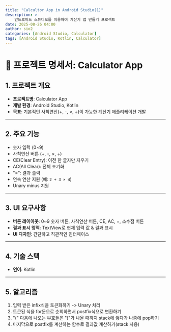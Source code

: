 ```yaml
---
title: "Calcultor App in Android Studio(1)"
description: >-
    안드로이드 스튜디오를 이용하여 계산기 앱 만들기 프로젝트
date: 2025-08-26 04:00
author: sio2
categories: [Android Studio, Calculator]
tags: [Android Studio, Kotlin, Calculator]
---
```


# 📌 프로젝트 명세서: Calculator App

## 1. 프로젝트 개요
- **프로젝트명**: Calculator App  
- **개발 환경**: Android Studio, Kotlin  
- **목표**: 기본적인 사칙연산(+, -, ×, ÷)이 가능한 계산기 애플리케이션 개발  

---

## 2. 주요 기능
- 숫자 입력 (0~9)  
- 사칙연산 버튼 (+, -, ×, ÷)  
- CE(Clear Entry): 이전 한 글자만 지우기 
- AC(All Clear): 전체 초기화
- "=": 결과 출력  
- 연속 연산 지원 (예: `2 + 3 × 4`)  
- Unary minus 지원

---

## 3. UI 요구사항
- **버튼 레이아웃**: 0~9 숫자 버튼, 사칙연산 버튼, CE, AC, =, 소수점 버튼  
- **결과 표시 영역**: TextView로 현재 입력 값 & 결과 표시  
- **UI 디자인**: 간단하고 직관적인 인터페이스  

---

## 4. 기술 스택
- **언어**: Kotlin  

-----

## 5. 알고리즘
1. 입력 받은 infix식을 토큰화하기 -> Unary 처리 
2. 토큰된 식을 for문으로 순회하면서 postfix식으로 변환하기
3. "(" 다음에 나오는 부호들은  ")"가 나올 때까지 stack에 쌓다가 나중에 pop하기 
4. 마지막으로 postfix를 계산하는 함수로 결과값 계산하기(stack 사용) 


<br /><br /><br />   